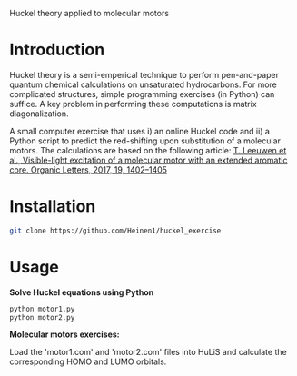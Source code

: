 Huckel theory applied to molecular motors

Introduction
============
Huckel theory is a semi-emperical technique to perform pen-and-paper quantum chemical calculations on unsaturated hydrocarbons. For more complicated structures, simple programming exercises (in Python) can suffice. A key problem in performing these computations is matrix diagonalization.

A small computer exercise that uses i) an online Huckel code and ii) a Python script to predict the red-shifting upon substitution of a molecular motors. The calculations are based on the following article: [T. Leeuwen et al., Visible-light excitation of a molecular motor with an extended aromatic core. Organic Letters, 2017, 19, 1402–1405](https://pubs.acs.org/doi/abs/10.1021/acs.orglett.7b00317)

Installation
============
```bash
git clone https://github.com/Heinen1/huckel_exercise
```

Usage
=====
**Solve Huckel equations using Python**
```bash
python motor1.py
python motor2.py
```

**Molecular motors exercises:**

Load the 'motor1.com' and 'motor2.com' files into HuLiS and calculate the corresponding HOMO and LUMO orbitals.


